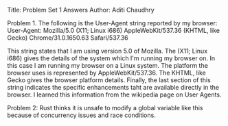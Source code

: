 Title: Problem Set 1 Answers
Author: Aditi Chaudhry

Problem 1. The following is the User-Agent string reported by my browser: User-Agent: Mozilla/5.0 (X11; Linux i686) AppleWebKit/537.36 (KHTML, like Gecko) Chrome/31.0.1650.63 Safari/537.36

This string states that I am using version 5.0 of Mozilla. The (X11; Linux i686) gives the details of the system which I'm running my browser on. In this case I am running my browser on a Linux system. The platform the browser uses is represented by AppleWebKit/537.36. The KHTML, like Gecko gives the browser platform details. Finally, the last section of this string indicates the specific enhancements taht are available directly in the browser. I learned this information from the wikipedia page on User Agents.  

Problem 2: Rust thinks it is unsafe to modify a global variable like this because of concurrency issues and race conditions. 

